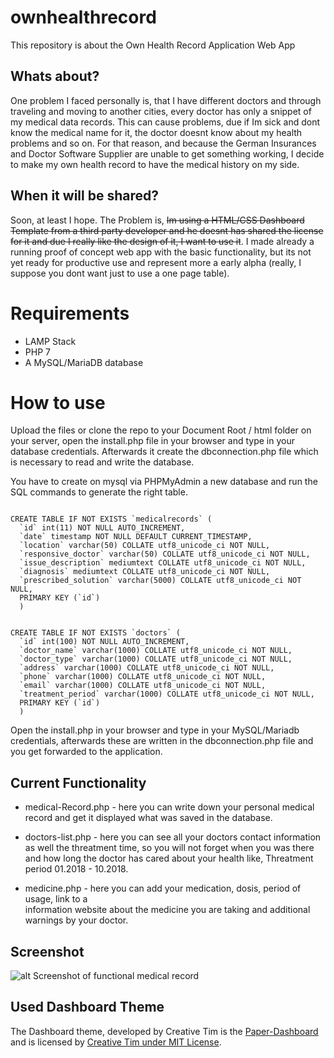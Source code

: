 # ownhealthrecord
This repository is about the Own Health Record Application Web App

## Whats about?
One problem I faced personally is, that I have different doctors and through traveling and moving to another cities, every doctor has only a snippet of my medical data records.
This can cause problems, due if Im sick and dont know the medical name for it, the doctor doesnt know about my health problems and so on.
For that reason, and because the German Insurances and Doctor Software Supplier are unable to get something working, I decide to make my own health record to have the medical history on my side.

## When it will be shared?
Soon, at least I hope.
The Problem is, ~~Im using a HTML/CSS Dashboard Template from a third party developer and he doesnt has shared the license for it and due I really like the design of it, I want to use it~~. I made already a running proof of concept web app with the basic functionality, but its not yet ready for productive use and represent more a early alpha (really, I suppose you dont want just to use a one page table).

# Requirements
* LAMP Stack
* PHP 7
* A MySQL/MariaDB database

# How to use 
Upload the files or clone the repo to your Document Root / html folder on your server, open the install.php file in your browser and type in your database credentials. Afterwards it create the dbconnection.php file which is necessary to read and write the database. 

You have to create on mysql via PHPMyAdmin a new database and run the SQL commands to generate the right table.

```

CREATE TABLE IF NOT EXISTS `medicalrecords` (
  `id` int(11) NOT NULL AUTO_INCREMENT,
  `date` timestamp NOT NULL DEFAULT CURRENT_TIMESTAMP,
  `location` varchar(50) COLLATE utf8_unicode_ci NOT NULL,
  `responsive_doctor` varchar(50) COLLATE utf8_unicode_ci NOT NULL,
  `issue_description` mediumtext COLLATE utf8_unicode_ci NOT NULL,
  `diagnosis` mediumtext COLLATE utf8_unicode_ci NOT NULL,
  `prescribed_solution` varchar(5000) COLLATE utf8_unicode_ci NOT NULL,
  PRIMARY KEY (`id`)
  )
  
  
CREATE TABLE IF NOT EXISTS `doctors` (
  `id` int(100) NOT NULL AUTO_INCREMENT,
  `doctor_name` varchar(1000) COLLATE utf8_unicode_ci NOT NULL,
  `doctor_type` varchar(1000) COLLATE utf8_unicode_ci NOT NULL,
  `address` varchar(1000) COLLATE utf8_unicode_ci NOT NULL,
  `phone` varchar(1000) COLLATE utf8_unicode_ci NOT NULL,
  `email` varchar(1000) COLLATE utf8_unicode_ci NOT NULL,
  `treatment_period` varchar(1000) COLLATE utf8_unicode_ci NOT NULL,
  PRIMARY KEY (`id`)
  )  
```

Open the install.php in your browser and type in your MySQL/Mariadb credentials, 
afterwards these are written in the dbconnection.php file and you get forwarded to the application.

## Current Functionality
* medical-Record.php - here you can write down your personal medical record and get it    displayed what was saved in the database.

* doctors-list.php - here you can see all your doctors contact information as well the    threatment time, so you will not forget when you was there and how long the doctor has
  cared about your health like, Threatment period 01.2018 - 10.2018.
  
* medicine.php - here you can add your medication, dosis, period of usage, link to a    
  information website about the medicine you are taking and additional warnings by your doctor.


## Screenshot
![alt Screenshot of functional medical record](https://github.com/petrk94/ownhealthrecord/blob/master/ownhealthrecord_medrecord_dashboard.png)


## Used Dashboard Theme
The Dashboard theme, developed by Creative Tim is the <a href="https://github.com/creativetimofficial/paper-dashboard" target="_blank">Paper-Dashboard</a> and is licensed by <a href="https://www.creative-tim.com/license/" target="_blank">Creative Tim under MIT License</a>.
